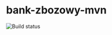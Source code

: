 # bank-zbozowy-mvn
![Build status](https://travis-ci.com/Teablack/bank-zbozowy-mvn.svg?branch=main)
